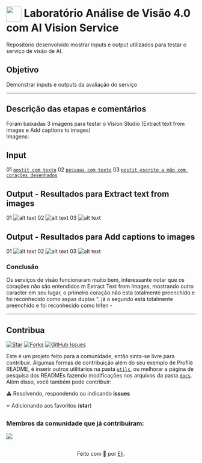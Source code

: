 <h1>
    <a href="https://www.dio.me/">
     <img align="center" width="40px" src="https://hermes.digitalinnovation.one/assets/diome/logo-minimized.png"></a>
    <span> Laboratório Análise de Visão 4.0 com AI Vision Service </span>
</h1>

Repositório desenvolvido mostrar inputs e output utilizados para testar o serviço de visão de AI.

## Objetivo
Demonstrar inputs e outputs da avaliação do serviço

---
## Descrição das etapas e comentários
Foram baixadas 3 imagens para testar o Vision Studio (Extract text from images e Add captions to images) <br>
Imagens:

## Input
01 [`postit com texto`](https://github.com/CrisMach/labaivision/blob/main/inputs/1-postit.jfif)
02 [`pessoas com texto`](https://github.com/CrisMach/labaivision/blob/main/inputs/2-pessoas.jfif)
03 
[`postit escrito a mão com corações desenhados`](https://github.com/CrisMach/labaivision/blob/main/inputs/3-postitamao.png)

## Output - Resultados para Extract text from images
01 ![alt text](https://github.com/CrisMach/labaivision/blob/main/output/1-ex-postit.png?raw=true)
02 ![alt text](https://github.com/CrisMach/labaivision/blob/main/output/2-ex-pessoas.png?raw=true)
03 ![alt text](https://github.com/CrisMach/labaivision/blob/main/output/3-ex-postitamao.png?raw=true)

## Output - Resultados para Add captions to images
01 ![alt text](https://github.com/CrisMach/labaivision/blob/main/output/1-cap-postit.png?raw=true)
02 ![alt text](https://github.com/CrisMach/labaivision/blob/main/output/2-cap-pessoas.png?raw=true)
03 ![alt text](https://github.com/CrisMach/labaivision/blob/main/output/3-cap-postitamao.png?raw=true)

### Conclusão
Os serviços de visão funcionaram muito bem, interessante notar que os corações não são entendidos m Extract Text from Images, mostrando outro caracter em seu lugar, o primeiro coração não esta totalmente preenchido e foi reconhecido como aspas duplas ", já o segundo está totalmente preenchido e foi reconhecido como hífen -

---

## Contribua
[![Star](https://img.shields.io/github/stars/digitalinnovationone/dio-lab-open-source?style=social)](https://github.com/digitalinnovationone/dio-lab-open-source/stargazers)
[![Forks](https://img.shields.io/github/forks/digitalinnovationone/dio-lab-open-source?style=social)](https://github.com/digitalinnovationone/dio-lab-open-source/forks)
[![GitHub Issues](https://img.shields.io/github/issues/digitalinnovationone/dio-lab-open-source?style=social)](https://github.com/digitalinnovationone/dio-lab-open-source/issues/)

 Este é um projeto feito para a comunidade, então sinta-se livre para contribuir. Algumas formas de contribuição além do seu exemplo de Profile README, é inserir outros utilitários na pasta [`utils`](https://github.com/digitalinnovationone/dio-lab-open-source/tree/main/utils), ou melhorar a página de pesquisa dos READMEs fazendo modificações nos arquivos da pasta [`docs`](https://github.com/digitalinnovationone/dio-lab-open-source/tree/main/docs).
<br>
 Além disso, você também pode contribuir:
 
⚠️ Resolvendo, respondendo ou indicando **issues**

⭐ Adicionando aos favoritos (**star**) 

### Membros da comunidade que já contribuiram:
<a href="https://github.com/digitalinnovationone/dio-lab-open-source/graphs/contributors">
  <img src="https://contrib.rocks/image?repo=digitalinnovationone/dio-lab-open-source"/>
</a>

##
<div align="center">Feito com 💙 por <a href="https://github.com/elidianaandrade">Eli</a>.</div>
